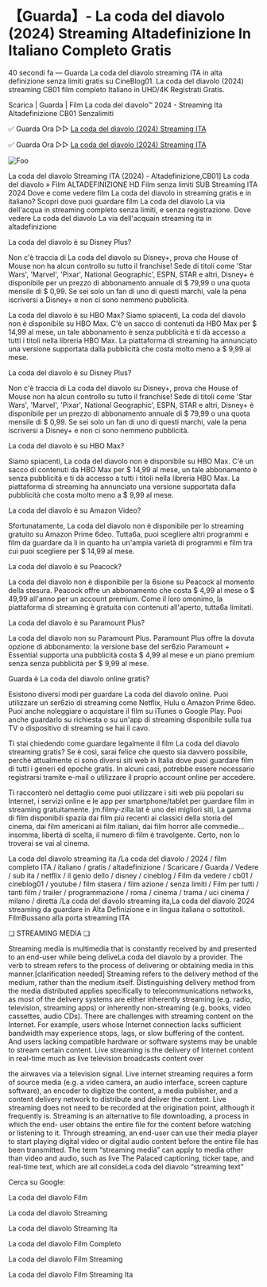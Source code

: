 # 【Guarda】- La coda del diavolo (2024) Streaming Altadefinizione In Italiano Completo Gratis
40 secondi fa — Guarda La coda del diavolo streaming ITA in alta definizione senza limiti gratis su CineBlog01. La coda del diavolo (2024) streaming CB01 film completo Italiano in UHD/4K Registrati Gratis.

Scarica | Guarda | Film La coda del diavolo™ 2024 - Streaming Ita Altadefinizione CB01 Senzalimiti

✅ Guarda Ora ▷▷ [La coda del diavolo (2024) Streaming ITA](https://www.megavids.online/movie/1250620/la-coda-del-diavolo.html?GITHUB)

✅ Guarda Ora ▷▷ [La coda del diavolo (2024) Streaming ITA](https://www.megavids.online/movie/1250620/la-coda-del-diavolo.html?GITHUB)


<animated-image data-catalyst=""><a href="https://www.megavids.online/movie/1250620/la-coda-del-diavolo.html?GITHUB" rel="nofollow" data-target="animated-image.originalLink"><img src="https://camo.githubusercontent.com/917e6ed5c302499242165dcc02bdbce85c075fd21b35918eb9c0b771855261b8/68747470733a2f2f7374617469632e7769787374617469632e636f6d2f6d656469612f6232343966395f61646163386637306662336634356238383639313639366337376465313866337e6d76322e676966" alt="Foo" data-canonical-src="https://static.wixstatic.com/media/b249f9_adac8f70fb3f45b88691696c77de18f3~mv2.gif" style="max-width: 100%; display: inline-block;" data-target="animated-image.originalImage"></a>


La coda del diavolo Streaming ITA (2024) - Altadefinizione,CB01] La coda del diavolo » Film ALTADEFINIZIONE HD Film senza limiti SUB Streaming ITA 2024 Dove e come vedere film La coda del diavolo in streaming gratis e in italiano? Scopri dove puoi guardare film La coda del diavolo La via dell'acqua in streaming completo senza limiti, e senza registrazione. Dove vedere La coda del diavolo La via dell'acquain streaming ita in altadefinizione

La coda del diavolo è su Disney Plus?

Non c'è traccia di La coda del diavolo su Disney+, prova che House of Mouse non ha alcun controllo su tutto il franchise! Sede di titoli come 'Star Wars', 'Marvel', 'Pixar', National Geographic', ESPN, STAR e altri, Disney+ è disponibile per un prezzo di abbonamento annuale di $ 79,99 o una quota mensile di $ 0,99. Se sei solo un fan di uno di questi marchi, vale la pena iscriversi a Disney+ e non ci sono nemmeno pubblicità.

La coda del diavolo è su HBO Max? Siamo spiacenti, La coda del diavolo non è disponibile su HBO Max. C'è un sacco di contenuti da HBO Max per $ 14,99 al mese, un tale abbonamento è senza pubblicità e ti dà accesso a tutti i titoli nella libreria HBO Max. La piattaforma di streaming ha annunciato una versione supportata dalla pubblicità che costa molto meno a $ 9,99 al mese.

La coda del diavolo è su Disney Plus?

Non c'è traccia di La coda del diavolo su Disney+, prova che House of Mouse non ha alcun controllo su tutto il franchise! Sede di titoli come 'Star Wars', 'Marvel', 'Pixar', National Geographic', ESPN, STAR e altri, Disney+ è disponibile per un prezzo di abbonamento annuale di $ 79,99 o una quota mensile di $ 0,99. Se sei solo un fan di uno di questi marchi, vale la pena iscriversi a Disney+ e non ci sono nemmeno pubblicità.

La coda del diavolo è su HBO Max?

Siamo spiacenti, La coda del diavolo non è disponibile su HBO Max. C'è un sacco di contenuti da HBO Max per $ 14,99 al mese, un tale abbonamento è senza pubblicità e ti dà accesso a tutti i titoli nella libreria HBO Max. La piattaforma di streaming ha annunciato una versione supportata dalla pubblicità che costa molto meno a $ 9,99 al mese.

La coda del diavolo è su Amazon Video?

Sfortunatamente, La coda del diavolo non è disponibile per lo streaming gratuito su Amazon Prime 6deo. Tutta6a, puoi scegliere altri programmi e film da guardare da lì in quanto ha un'ampia varietà di programmi e film tra cui puoi scegliere per $ 14,99 al mese.

La coda del diavolo è su Peacock?

La coda del diavolo non è disponibile per la 6sione su Peacock al momento della stesura. Peacock offre un abbonamento che costa $ 4,99 al mese o $ 49,99 all'anno per un account premium. Come il loro omonimo, la piattaforma di streaming è gratuita con contenuti all'aperto, tutta6a limitati.

La coda del diavolo è su Paramount Plus?

La coda del diavolo non su Paramount Plus. Paramount Plus offre la dovuta opzione di abbonamento: la versione base del ser6zio Paramount + Essential supporta una pubblicità costa $ 4,99 al mese e un piano premium senza senza pubblicità per $ 9,99 al mese.

Guarda è La coda del diavolo online gratis?

Esistono diversi modi per guardare La coda del diavolo online. Puoi utilizzare un ser6zio di streaming come Netflix, Hulu o Amazon Prime 6deo. Puoi anche noleggiare o acquistare il film su iTunes o Google Play. Puoi anche guardarlo su richiesta o su un'app di streaming disponibile sulla tua TV o dispositivo di streaming se hai il cavo.

Ti stai chiedendo come guardare legalmente il film La coda del diavolo streaming gratis? Se è così, sarai felice che questo sia davvero possibile, perché attualmente ci sono diversi siti web in Italia dove puoi guardare film di tutti i generi ed epoche gratis. In alcuni casi, potrebbe essere necessario registrarsi tramite e-mail o utilizzare il proprio account online per accedere.

Ti racconterò nel dettaglio come puoi utilizzare i siti web più popolari su Internet, i servizi online e le app per smartphone/tablet per guardare film in streaming gratuitamente. jm.filmy-zilla.lat è uno dei migliori siti, La gamma di film disponibili spazia dai film più recenti ai classici della storia del cinema, dai film americani ai film italiani, dai film horror alle commedie... insomma, libertà di scelta, il numero di film è travolgente. Certo, non lo troverai se vai al cinema.

La coda del diavolo streaming ita /La coda del diavolo / 2024 / film completo ITA / italiano / gratis / altadefinizione / Scaricare / Guarda / Vedere / sub ita / netflix / il genio dello / disney / cineblog / Film da vedere / cb01 / cineblog01 / youtube / film stasera / film azione / senza limiti / Film per tutti / tanti film / trailer / programmazione / roma / cinema / trama / uci cinema / milano / diretta /La coda del diavolo streaming ita,La coda del diavolo 2024 streaming da guardare in Alta Definizione e in lingua italiana o sottotitoli. FilmBussano alla porta streaming ITA

❏ STREAMING MEDIA ❏

Streaming media is multimedia that is constantly received by and presented to an end-user while being deliveLa coda del diavolo by a provider. The verb to stream refers to the process of delivering or obtaining media in this manner.[clarification needed] Streaming refers to the delivery method of the medium, rather than the medium itself. Distinguishing delivery method from the media distributed applies specifically to telecommunications networks, as most of the delivery systems are either inherently streaming (e.g. radio, television, streaming apps) or inherently non-streaming (e.g. books, video cassettes, audio CDs). There are challenges with streaming content on the Internet. For example, users whose Internet connection lacks sufficient bandwidth may experience stops, lags, or slow buffering of the content. And users lacking compatible hardware or software systems may be unable to stream certain content. Live streaming is the delivery of Internet content in real-time much as live television broadcasts content over

the airwaves via a television signal. Live internet streaming requires a form of source media (e.g. a video camera, an audio interface, screen capture software), an encoder to digitize the content, a media publisher, and a content delivery network to distribute and deliver the content. Live streaming does not need to be recorded at the origination point, although it frequently is. Streaming is an alternative to file downloading, a process in which the end- user obtains the entire file for the content before watching or listening to it. Through streaming, an end-user can use their media player to start playing digital video or digital audio content before the entire file has been transmitted. The term “streaming media” can apply to media other than video and audio, such as live The Palaced captioning, ticker tape, and real-time text, which are all consideLa coda del diavolo “streaming text”

Cerca su Google:

La coda del diavolo Film

La coda del diavolo Streaming

La coda del diavolo Streaming Ita

La coda del diavolo Film Completo

La coda del diavolo Film Streaming

La coda del diavolo Film Streaming Ita
